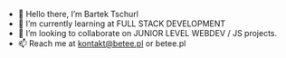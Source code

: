 - 👋 Hello there, I’m Bartek Tschurl
- 🌱 I’m currently learning at FULL STACK DEVELOPMENT
- 💞️ I’m looking to collaborate on JUNIOR LEVEL WEBDEV / JS projects.
- 📫 Reach me at kontakt@betee.pl or betee.pl

<!---
btschurl/btschurl is a ✨ special ✨ repository because its `README.md` (this file) appears on your GitHub profile.
You can click the Preview link to take a look at your changes.
--->
